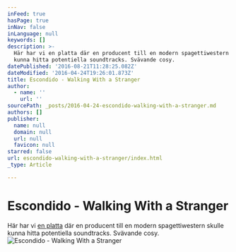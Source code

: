 ```yaml
---
inFeed: true
hasPage: true
inNav: false
inLanguage: null
keywords: []
description: >-
  Här har vi en platta där en producent till en modern spagettiwestern skulle
  kunna hitta potentiella soundtracks. Svävande cosy.
datePublished: '2016-08-21T11:28:25.082Z'
dateModified: '2016-04-24T19:26:01.873Z'
title: Escondido - Walking With a Stranger
author:
  - name: ''
    url: ''
sourcePath: _posts/2016-04-24-escondido-walking-with-a-stranger.md
authors: []
publisher:
  name: null
  domain: null
  url: null
  favicon: null
starred: false
url: escondido-walking-with-a-stranger/index.html
_type: Article

---
```

# Escondido - Walking With a Stranger

Här har vi [en platta][0] där en producent till en modern spagettiwestern skulle kunna hitta potentiella soundtracks. Svävande cosy.
![Escondido - Walking With a Stranger](https://the-grid-user-content.s3-us-west-2.amazonaws.com/50d67d0a-3f42-4f9d-b563-2bda5fa7fb51.jpg)

[0]: https://open.spotify.com/album/4LcI0UJmkd717mGgygsIfx